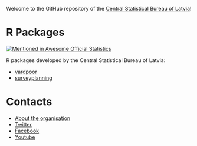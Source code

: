 Welcome to the GitHub repository of the [Central Statistical Bureau of Latvia](http://www.csb.gov.lv/en)!


# R Packages

[![Mentioned in Awesome Official Statistics ](https://awesome.re/mentioned-badge.svg)](http://www.awesomeofficialstatistics.org)

R packages developed by the Central Statistical Bureau of Latvia:

- [vardpoor](https://csblatvia.github.io/vardpoor/)
- [surveyplanning](https://csblatvia.github.io/surveyplanning/)


# Contacts

- [About the organisation](https://www.csb.gov.lv/en/about-us/contacts-and-information-for-media/about-organisation)
- [Twitter](https://twitter.com/csb_latvia)
- [Facebook](https://www.facebook.com/csplatvija)
- [Youtube](https://www.youtube.com/channel/UCR194vmkemvORsqlXO1JJtw)
